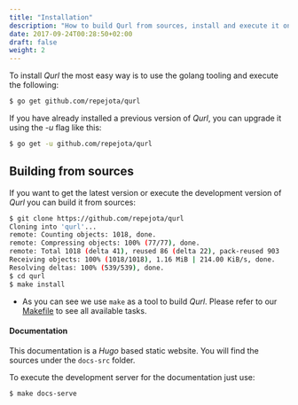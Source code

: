 ```yaml
---
title: "Installation"
description: "How to build Qurl from sources, install and execute it on any host."
date: 2017-09-24T00:28:50+02:00
draft: false
weight: 2
---
```

To install *Qurl* the most easy way is to use the golang tooling and execute
the following:

```bash
$ go get github.com/repejota/qurl
```

If you have already installed a previous version of *Qurl*, you can upgrade it
using the *-u* flag like this:

```bash
$ go get -u github.com/repejota/qurl
```

## Building from sources

If you want to get the latest version or execute the development version of
*Qurl* you can build it from sources:

```bash
$ git clone https://github.com/repejota/qurl
Cloning into 'qurl'...
remote: Counting objects: 1018, done.
remote: Compressing objects: 100% (77/77), done.
remote: Total 1018 (delta 41), reused 86 (delta 22), pack-reused 903
Receiving objects: 100% (1018/1018), 1.16 MiB | 214.00 KiB/s, done.
Resolving deltas: 100% (539/539), done.
$ cd qurl
$ make install
```

* As you can see we use `make` as a tool to build *Qurl*. Please refer to our
  [Makefile](https://github.com/repejota/qurl/blob/master/Makefile) to see all
  available tasks.

#### Documentation

This documentation is a *Hugo* based static website. You will find the sources
under the `docs-src` folder.

To execute the development server for the documentation just use:

```bash
$ make docs-serve
```
